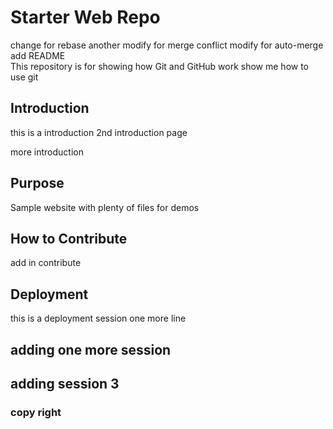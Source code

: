 # Starter Web Repo
change for rebase
another modify for merge conflict
modify for auto-merge
add README  
This repository is for showing how Git and GitHub work
show me how to use git 
## Introduction

this is a introduction
2nd introduction page

more introduction
## Purpose

Sample website with plenty of files for demos

## How to Contribute
add in contribute 

## Deployment
this is a deployment session
one more line


## adding one more session


## adding session 3

### copy right
